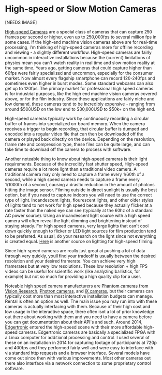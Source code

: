 # High-speed or Slow Motion Cameras

[NEEDS IMAGE]

[High-speed Cameras](https://en.wikipedia.org/wiki/High-speed_camera) are a special class of cameras that can capture 250 frames per second or higher, even up to 250,000fps to several million fps in some cases. If the high-end machine vision cameras above are for real-time processing, I'm thinking of high-speed cameras more for offline recording and viewing - a slightly different workflow. High-speed cameras are fairly uncommon in interactive installations because the (current) limitations of physics mean you can't watch reality in real time and slow motion reality at the same time. Years ago, getting cameras that could capture higher than 60fps were fairly specialized and uncommon, especially for the consumer market. Now almost every flagship smartphone can record 120-240fps and sometimes even higher in burst modes. Some standard webcams can also get up to 120fps. The primary market for professional high speed cameras is for industrial purposes, like the high end machine vision cameras covered above, or for the film industry. Since these applications are fairly niche and low demand, these cameras tend to be incredibly expensive - ranging from around $500USD on the low end to $30,000USD to $50k+ on the high end.

High-speed cameras typically work by continuously recording a circular buffer of frames into specialized on-board memory. When the camera receives a trigger to begin recording, that circular buffer is dumped and encoded into a regular video file that can then be downloaded off the camera or played back directly on the device. Depending on the resolution, frame rate and compression type, these files can be quite large, and can take time to download off the camera to process with software. 

Another noteable thing to know about high-speed cameras is their light requirements. Because of the incredibly fast shutter speed, High-speed cameras require a lot more light than a traditional video camera. A traditional camera may only need to capture a frame every 1/60th of a second, while a high speed camera needs to capture a frame every 1/1000th of a second, causing a drastic reduction in the amount of photons hitting the image sensor. Filming outside in direct sunlight is usually the best option, but if you need to capture indoors you will need to use the correct type of light. Incandescent lights, flourescent lights, and other older styles of lights tend to not work for high speed because they actually flicker at a rate faster than the naked eye can see (typically at the 60hz of a standard AC power source). Using an incandescent light source with a high speed camera will often reveal the light dimming and brightening instead of staying steady. For high speed cameras, very large lights that can't cool down quickly enough to flicker or LED light sources for film production tend to be preferred. As usual, do your research on the light since not everything is created equal. [Here](https://www.lovehighspeed.com/lighting-for-high-speed/) is another source on lighting for high-speed filming.

Since high-speed cameras are really just great at pushing a lot of data through very quickly, youll find your tradeoff is usually between the desired resolution and your desired framerate. You can achieve very high framerates but at very low resolutions. These low resolution + high FPS videos can be useful for scientific work (like analyzing ballistics, for example) but not so much for providing a high quality clip for a user. 

Noteable high speed camera manufacturers are [Phantom cameras from Vision Research](https://www.phantomhighspeed.com), [Photron cameras](https://photron.com), and [iX cameras](https://www.ix-cameras.com), but their cameras can typically cost more than most interactive installation budgets can manage. Rental is often an option as well. The main issue you may run into with these cameras is actually interfacing with them. Because of their high cost and low usage in the interactive space, there often isnt a lot of prior knowledge out there about working with them and you need to have a camera before you can get documentation about their API's and such. Around 2014, [Edgertronic](https://edgertronic.com) entered the high-speed scene with their more affordable high-speed cameras. Edgertronic cameras are basically a specialized FPGA with a Linux computer for additional processing and control. I used several of these on an installation in 2014 for capturing footage of participants at 720p and 400fps and they performed fairly well and were easy to interface with via standard http requests and a browser interface. Several models have come out since then with various improvements. Most other cameras out there also interface via a network connection to some proprietary control software.

